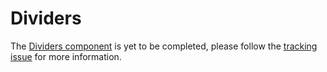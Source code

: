 # Dividers

The [Dividers component](http://material.io/go/design-dividers) is yet to be completed, please follow the [tracking issue](https://github.com/material-components/material-components-ios/issues/3548) for more information.

